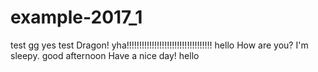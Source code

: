 # example-2017_1

test gg
yes
test
Dragon! yha!!!!!!!!!!!!!!!!!!!!!!!!!!!!!!!!!!
hello
How are you?
I'm sleepy.
good afternoon
Have a nice day!
hello
